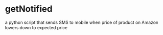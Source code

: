 # getNotified

a python script that sends SMS to mobile when price of product on Amazon lowers down to expected price
